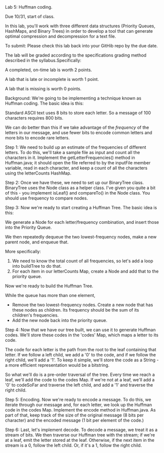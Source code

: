 Lab 5: Huffman coding.

Due 10/31, start of class.

In this lab, you'll work with three different data structures (Priority Queues, HashMaps, and Binary Trees) in order to develop a tool that can generate optimal compression and decompression for a text file.

To submit: Please check this lab back into your GitHib repo by the due date.

The lab will be graded according to the specifications grading method described in the syllabus.Specifically:

A completed, on-time lab is worth 2 points.

A lab that is late or incomplete is worth 1 point.

A lab that is missing is worth 0 points.

Background:
We're going to be implementing a technique known as Huffman coding. The basic idea is this:

Standard ASCII text uses 8 bits to store each letter. So a message of 100 characters requires 800 bits.

We can do better than this if we take advantage of the *frequency* of the letters in our message, and use fewer bits to encode common letters and more bits to encode rare letters.

Step 1:
We need to build up an estimate of the frequencies of different letters. To do this, we'll take a sample file as input and count all the characters in it. Implement the getLetterFrequencies() method in Huffman.java; it should open the file referred to by the inputFile member variable,
read in each character, and keep a count of all the characters using the letterCounts HashMap.

Step 2: 
Once we have these, we need to set up our BinaryTree class. BinaryTree uses the Node class as a helper class.
I've given you quite a bit of this - you implement isLeaf() and compareTo() in the Node class. You should use frequency to compare nodes.

Step 3:
Now we're ready to start creating a Huffman Tree. The basic idea is this:

We generate a Node for each letter/frequency combination, and insert those into the Priority Queue.

We then repeatedly dequeue the two lowest-frequency nodes, make a new parent node, and enqueue that.

More specifically:
1. We need to know the total count of all frequencies, so let's add a loop into buildTree to do that.
2. For each item in our letterCounts Map, create a Node and add that to the priority queue.

Now we're ready to build the Huffman Tree. 

While the queue has more than one element, 

- Remove the two lowest-frequency nodes. Create a new node that has these nodes as children. Its frequency should be the sum of its children's frequencies. 
- Add the new node back into the priority queue.

Step 4: Now that we have our tree built, we can use it to generate Huffman codes. We'll store these codes in the 'codes' Map, which maps a letter to its code.

The code for each letter is the path from the root to the leaf containing that letter. If we follow a left child, we add a '0' to the code, and if we follow the right child, we'll add a '1'.
To keep it simple, we'll store the code as a String - a more efficient representation would be a bitstring.

So what we'll do is a pre-order traversal of the tree. Every time we reach a leaf, we'll add the code to the codes Map.
If we're not at a leaf, we'll add a '0' to codeSoFar and traverse the left child,
and add a '1' and traverse the right child.

Step 5: Encoding. Now we're ready to encode a message. To do this, we iterate through our message and, for each letter, we look up the Huffman code in the codes Map.
Implement the encode method in Huffman.java. As part of that, keep track of the size of the original message (8 bits per character) and the encoded message (1 bit per element of the code.)

Step 6: Last, let's implement decode. To decode a message, we treat it as a stream of bits. We then traverse our Huffman tree with the stream; if we're at a leaf, emit the letter
stored at the leaf. Otherwise, if the next item in the stream is a 0, follow the left child.
Or, if it's a 1, follow the right child. 
